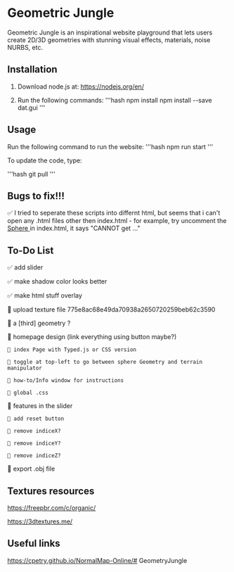 # Geometric Jungle

Geometric Jungle is an inspirational website playground that lets users create 2D/3D geometries with stunning visual effects, materials, noise NURBS, etc.


## Installation

1. Download node.js at: 
https://nodejs.org/en/

2. Run the following commands:
'''hash
npm install
npm install --save dat.gui
'''

## Usage

Run the following command to run the website:
'''hash
npm run start
'''

To update the code, type:

'''hash
git pull
'''


## Bugs to fix!!! 

✅ I tried to seperate these scripts into differnt html, but seems that i can't open any .html files other then index.html - for example, try uncomment the <a href="./src/sphere_with_waves.html" > Sphere </a> in index.html, it says "CANNOT get ..."

## To-Do List

✅ add slider

✅ make shadow color looks better

✅ make html stuff overlay

🤔 upload texture file
    775e8ac68e49da70938a2650720259beb62c3590

🤔 a [third] geometry ?

🤔 homepage design (link everything using button maybe?)

    🤔 index Page with Typed.js or CSS version

    🤔 toggle at top-left to go between sphere Geometry and terrain manipulator

    🤔 how-to/Info window for instructions

    🤔 global .css

🤔 features in the slider

    🤔 add reset button

    🤔 remove indiceX?

    🤔 remove indiceY?

    🤔 remove indiceZ?

🤔 export .obj file

## Textures resources
https://freepbr.com/c/organic/

https://3dtextures.me/

## Useful links
https://cpetry.github.io/NormalMap-Online/# GeometryJungle

